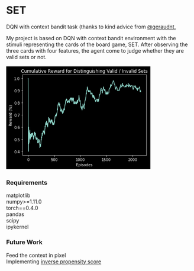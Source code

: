 # SET
DQN with context bandit task (thanks to kind advice from [@geraudnt.](https://github.com/geraudnt?tab=overview&from=2018-12-01&to=2018-12-31)</br>

My project is based on DQN with context bandit environment with the stimuli representing the cards of the board game, SET.
After observing the three cards with four features, the agent come to judge whether they are valid sets or not. </br></br>
![alt text](https://github.com/SoanKim/SET/blob/main/result.png)

### Requirements</br>
matplotlib</br>
numpy>=1.11.0</br>
torch==0.4.0</br>
pandas</br>
scipy</br>
ipykernel</br>

### Future Work</br>
Feed the context in pixel</br>
Implementing [inverse propensity score](https://arxiv.org/pdf/1103.4601.pdf)
